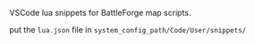 VSCode lua snippets for BattleForge map scripts.

put the `lua.json` file in `system_config_path/Code/User/snippets/`
